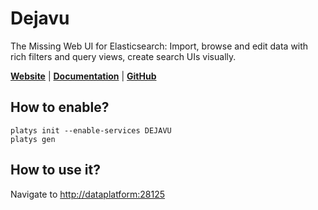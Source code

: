 # Dejavu

The Missing Web UI for Elasticsearch: Import, browse and edit data with rich filters and query views, create search UIs visually.

**[Website](https://opensource.appbase.io/dejavu/)** | **[Documentation](https://opensource.appbase.io/dejavu/)** | **[GitHub](https://github.com/appbaseio/dejavu)**

## How to enable?

```
platys init --enable-services DEJAVU
platys gen
```

## How to use it?

Navigate to <http://dataplatform:28125>